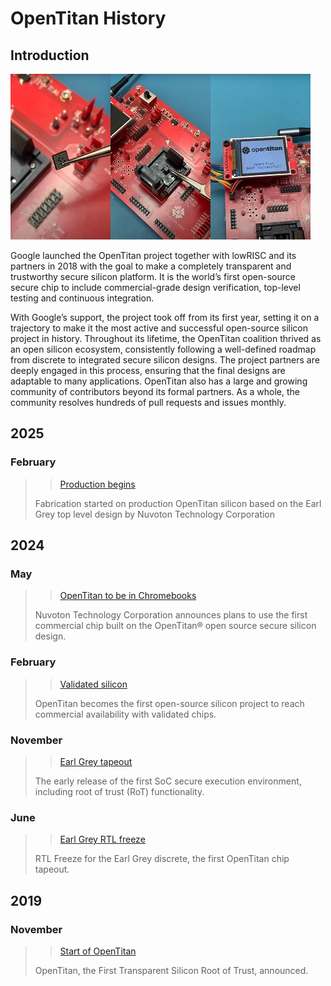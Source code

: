 # OpenTitan History

## Introduction

![OpenTitan booting](../images/otboot.jpg)

Google launched the OpenTitan project together with lowRISC and its partners in 2018 with the goal to make a completely transparent and trustworthy secure silicon platform. 
It is the world’s first open-source secure chip to include commercial-grade design verification, top-level testing and continuous integration.

With Google’s support, the project took off from its first year, setting it on a trajectory to make it the most active and successful open-source silicon project in history. 
Throughout its lifetime, the OpenTitan coalition thrived as an open silicon ecosystem, consistently following a well-defined roadmap from discrete to integrated secure silicon designs. 
The project partners are deeply engaged in this process, ensuring that the final designs are adaptable to many applications. 
OpenTitan also has a large and growing community of contributors beyond its formal partners. 
As a whole, the community resolves hundreds of pull requests and issues monthly.

## 2025

### February

>> [Production begins](https://lowrisc.org/news/the-worlds-first-open-source-security-chip-hits-production-with-google/)
>
> Fabrication started on production OpenTitan silicon based on the Earl Grey top level design by Nuvoton Technology Corporation

## 2024

### May

>> [OpenTitan to be in Chromebooks](https://lowrisc.org/news/nuvoton-develops-opentitan-based-security-chip-as-next-gen-security-solution-for-chromebooks/)
>
> Nuvoton Technology Corporation announces plans to use the first commercial chip built on the OpenTitan® open source secure silicon design.

### February

>> [Validated silicon](https://lowrisc.org/news/opentitan-commercial-availability/)
>
> OpenTitan becomes the first open-source silicon project to reach commercial availability with validated chips.

### November

>> [Earl Grey tapeout](https://lowrisc.org/news/opentitan-partnership-announces-first-public-secure-execution-environment-for-integrated/)
>
> The early release of the first SoC secure execution environment, including root of trust (RoT) functionality.

### June

>> [Earl Grey RTL freeze](https://lowrisc.org/news/opentitans-rtl-freeze-leveraging-transparency-to-create-trustworthy-computing/)
>
> RTL Freeze for the Earl Grey discrete, the first OpenTitan chip tapeout.

## 2019

### November

>> [Start of OpenTitan](https://lowrisc.org/news/announcing-opentitan-the-first-transparent-silicon-root-of-trust/)
>
> OpenTitan, the First Transparent Silicon Root of Trust, announced.




